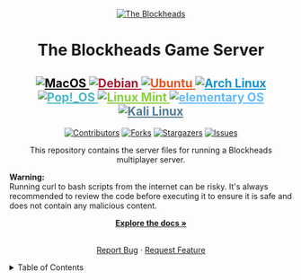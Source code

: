 <a id="readme-top"></a>
<p align="center">
  <a href="https://theblockheads.net">
    <img alt="The Blockheads" src="https://github.com/user-attachments/assets/8f162932-0a4d-429d-9f3e-bd97d980e893">
  </a>
</p>
<div align="center">
<h1 align="center">The Blockheads Game Server</h3>






<div align="center">
  <h2>
    <a href="https://www.apple.com/macos/" target="_blank" rel="noopener noreferrer" title="MacOS" style="color: #000000;">
      <img src="https://img.shields.io/badge/MacOS-999999.svg?logo=apple&logoColor=white" alt="MacOS">
    </a>
    <a href="https://www.debian.org/" target="_blank" rel="noopener noreferrer" title="Debian" style="color: #A81D33;">
      <img src="https://img.shields.io/badge/Debian-A81D33.svg?logo=debian&logoColor=white" alt="Debian">
    </a>
    <a href="https://ubuntu.com/" target="_blank" rel="noopener noreferrer" title="Ubuntu" style="color: #E95420;">
      <img src="https://img.shields.io/badge/Ubuntu-E95420.svg?logo=ubuntu&logoColor=white" alt="Ubuntu">
    </a>
    <a href="https://archlinux.org/" target="_blank" rel="noopener noreferrer" title="Arch Linux" style="color: #1793D1;">
      <img src="https://img.shields.io/badge/Arch%20Linux-1793D1.svg?logo=arch-linux&logoColor=white" alt="Arch Linux">
    </a>
    <a href="https://pop.system76.com/" target="_blank" rel="noopener noreferrer" title="Pop!_OS" style="color: #48B9C7;">
      <img src="https://img.shields.io/badge/Pop!__OS-48B9C7.svg?logo=pop_os&logoColor=white" alt="Pop!_OS">
    </a>
    <a href="https://www.linuxmint.com/" target="_blank" rel="noopener noreferrer" title="Linux Mint" style="color: #87CF3E;">
      <img src="https://img.shields.io/badge/Linux%20Mint-87CF3E.svg?logo=linux-mint&logoColor=white" alt="Linux Mint">
    </a>
    <a href="https://elementary.io/" target="_blank" rel="noopener noreferrer" title="elementary OS" style="color: #64BAFF;">
      <img src="https://img.shields.io/badge/elementary%20OS-64BAFF.svg?logo=elementary&logoColor=white" alt="elementary OS">
    </a>
    <a href="https://www.kali.org/" target="_blank" rel="noopener noreferrer" title="Kali Linux" style="color: #557C94;">
      <img src="https://img.shields.io/badge/Kali%20Linux-557C94.svg?logo=kali-linux&logoColor=white" alt="Kali Linux">
    </a>
  </h2>
</div>












  
</h3>

[![Contributors][contributors-shield]][contributors-url]
[![Forks][forks-shield]][forks-url]
[![Stargazers][stars-shield]][stars-url]
[![Issues][issues-shield]][issues-url]

<p align="center">This repository contains the server files for running a Blockheads multiplayer server.</p>
<div align="left"><b>Warning:</b></div>
<div align="left">Running curl to bash scripts from the internet can be risky. It's always recommended to review the code before executing it to ensure it is safe and does not contain any malicious content.</div><p></p>
<a href="https://github.com/JonCastaway/BHS/wiki"><strong>Explore the docs »</strong></a>
<br />
<br />

<a href="https://github.com/JonCastaway/BHS/issues/new?labels=bug&template=bug-report---.md">Report Bug</a>
·
<a href="https://github.com/JonCastaway/BHS/issues/new?labels=enhancement&template=feature-request---.md">Request Feature</a>
  </p>
  </p>
</div>

<!-- TABLE OF CONTENTS -->
<details>
<summary>Table of Contents</summary>
<ol>
    <li><a href="#1-installation--linux">Linux Install</a></li>
    <li><a href="#2-installation--macos">MacOS Install</a></li>
    <li><a href="#3-original-binaries--manual-install">Manual Install</a></li>
    <li><a href="#4-The-Blockheads--Android-APK">The Android Apps</a></li>
    <li><a href="#5-contributing">Contributing</a></li>
    <li><a href="#6-license">License</a></li>
    <li><a href="#7-contact">Contact</a></li>
    <li><a href="#8-Acknowledgments">Acknowledgments</a></li>
</ol>


# The Blockheads Game Server for Linux and MacOS

## Getting Started
![GettingStarted](https://github.com/user-attachments/assets/181856ca-8597-43d3-97c4-cf13a99c924d)

### 1. Installation | Linux

Follow the instructions below to install and set up the Blockheads server on your system.

Download and run the server script:
```bash
curl -sL https://raw.githubusercontent.com/JonCastaway/BHS/main/start.sh | bash -s -
```

Create Your server:
```bash
./blockheads_server171 -n MyFirstServer
```

For more options and help use:
```bash
./blockheads_server171 -h
```

Configure Your server:
`You'll need to replace the WORLD_ID and PORT inside the run.sh script.`

```bash
nano run.sh
```

`Replace the placeholders with your WORLD_ID and PORT. You can find your WORLD_ID by typing:`

```bash
./blockheads_server171 -l
```

`Save and exit the file by pressing CTRL+X, then Y, and ENTER.`

### 2. Installation | MacOS

Download the Blockheads Server App

[Download from App Store](https://apps.apple.com/us/app/blockheadsserver/id662633568)

### 3. Original Server Binaries | Manual Install

You can download the original server binaries from the links below

- [Download The Blockheads Server Binary - archive.org](https://archive.org/download/BHSv171/blockheads_server171.tar.gz)
- [Download The Blockheads Server Binary - majicdave.com](https://majicdave.com/share/blockheads_server171.tar.gz)

### 4. The Blockheads | Android APK

If version 1.76 does not launch, try an earlier version such as 1.75 or 1.74

- [Download The Original Blockheads Android APK v1.76 - Noodlecake](https://noodlecake.com/wp-content/uploads/2021/02/theblockheads1.7.6.apk)
  
- [Download The Original Blockheads Android APK v1.76 - archive.org](https://archive.org/download/theblockheads1.7.6/theblockheads1.7.6.apk)
- [Download The Original Blockheads Android APK v1.75 - archive.org](https://archive.org/download/theblockheads1.7.6/The%20Blockheads_1.7.5_APKPure.apk)
- [Download The Original Blockheads Android APK v1.74 - archive.org](https://archive.org/download/theblockheads1.7.6/The%20Blockheads_1.7.4_APKPure.apk)

### 5. Contributing
![contributing](https://github.com/user-attachments/assets/5059e3bc-ea8c-4965-96c4-c6c500d0ba06)

Contributions are welcome! Feel free to fork this repository and submit pull requests.

#### Contributors
<a href="https://github.com/JonCastaway/BHS/graphs/contributors">
  <img src="https://contrib.rocks/image?repo=JonCastaway/BHS&t=1" />
</a>

### 6. License
This project is Licensed under the GPL-3.0 License. See the [License](https://github.com/JonCastaway/BHS/blob/main/LICENCE) file for details.

### 7. Contact
![contact](https://github.com/user-attachments/assets/2b40e187-309b-4a58-be5f-fc71d045298a)

For any questions or support, please reach out or open an issue on GitHub.

[contributors-shield]: https://img.shields.io/github/contributors/JonCastaway/BHS.svg?style=for-the-badge
[contributors-url]: https://github.com/JonCastaway/BHS/graphs/contributors
[forks-shield]: https://img.shields.io/github/forks/JonCastaway/BHS.svg?style=for-the-badge
[forks-url]: https://github.com/JonCastaway/BHS/network/members
[stars-shield]: https://img.shields.io/github/stars/JonCastaway/BHS.svg?style=for-the-badge
[stars-url]: https://github.com/JonCastaway/BHS/stargazers
[issues-shield]: https://img.shields.io/github/issues/JonCastaway/BHS.svg?style=for-the-badge
[issues-url]: https://github.com/JonCastaway/BHS/issues

### 8. Acknowledgments
<!-- - [NAME](URL) --> Projects we're inspired by and obtained valuable information:

-   [The Internet Archive](https://archive.org)
-   [Discord | Sapiens](https://discord.gg/ZHwMWruM)
-   [Reddit | r/blockheads](https://www.reddit.com/r/blockheads/)
-   [Wiki GG | Blockheads](https://theblockheads.wiki.gg/wiki/The_Blockheads_Wiki)
-   [Fandom | The Blockheads](https://theblockheads.fandom.com/wiki)
